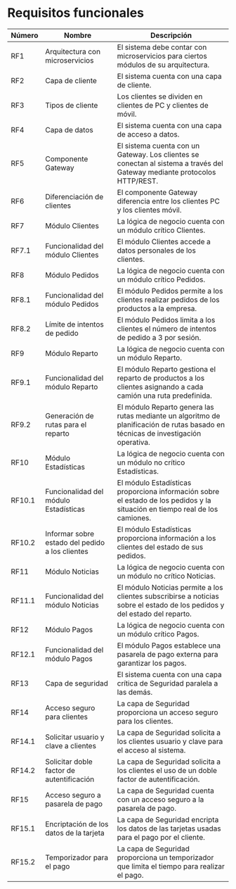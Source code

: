 # Requisitos funcionales

| Número | Nombre                                          | Descripción                                                                                                                       |
| ------ | ----------------------------------------------- | --------------------------------------------------------------------------------------------------------------------------------- |
| RF1    | Arquitectura con microservicios                 | El sistema debe contar con microservicios para ciertos módulos de su arquitectura.                                                |
| RF2    | Capa de cliente                                 | El sistema cuenta con una capa de cliente.                                                                                        |
| RF3    | Tipos de cliente                                | Los clientes se dividen en clientes de PC y clientes de móvil.                                                                    |
| RF4    | Capa de datos                                   | El sistema cuenta con una capa de acceso a datos.                                                                                 |
| RF5    | Componente Gateway                              | El sistema cuenta con un Gateway. Los clientes se conectan al sistema a través del Gateway mediante protocolos HTTP/REST.         |
| RF6    | Diferenciación de clientes                      | El componente Gateway diferencia entre los clientes PC y los clientes móvil.                                                      |
| RF7    | Módulo Clientes                                 | La lógica de negocio cuenta con un módulo crítico Clientes.                                                                       |
| RF7.1  | Funcionalidad del módulo Clientes               | El módulo Clientes accede a datos personales de los clientes.                                                                     |
| RF8    | Módulo Pedidos                                  | La lógica de negocio cuenta con un módulo crítico Pedidos.                                                                        |
| RF8.1  | Funcionalidad del módulo Pedidos                | El módulo Pedidos permite a los clientes realizar pedidos de los productos a la empresa.                                          |
| RF8.2  | Límite de intentos de pedido                    | El módulo Pedidos limita a los clientes el número de intentos de pedido a 3 por sesión.                                           |
| RF9    | Módulo Reparto                                  | La lógica de negocio cuenta con un módulo Reparto.                                                                                |
| RF9.1  | Funcionalidad del módulo Reparto                | El módulo Reparto gestiona el reparto de productos a los clientes asignando a cada camión una ruta predefinida.                   |
| RF9.2  | Generación de rutas para el reparto             | El módulo Reparto genera las rutas mediante un algoritmo de planificación de rutas basado en técnicas de investigación operativa. |
| RF10   | Módulo Estadísticas                             | La lógica de negocio cuenta con un módulo no crítico Estadísticas.                                                                |
| RF10.1 | Funcionalidad del módulo Estadísticas           | El módulo Estadísticas proporciona información sobre el estado de los pedidos y la situación en tiempo real de los camiones.      |
| RF10.2 | Informar sobre estado del pedido a los clientes | El módulo Estadísticas proporciona información a los clientes del estado de sus pedidos.                                          |
| RF11   | Módulo Noticias                                 | La lógica de negocio cuenta con un módulo no crítico Noticias.                                                                    |
| RF11.1 | Funcionalidad del módulo Noticias               | El módulo Noticias permite a los clientes subscribirse a noticias sobre el estado de los pedidos y del estado del reparto.        |
| RF12   | Módulo Pagos                                    | La lógica de negocio cuenta con un módulo crítico Pagos.                                                                          |
| RF12.1 | Funcionalidad del módulo Pagos                  | El módulo Pagos establece una pasarela de pago externa para garantizar los pagos.                                                 |
| RF13   | Capa de seguridad                               | El sistema cuenta con una capa crítica de Seguridad paralela a las demás.                                                         |
| RF14   | Acceso seguro para clientes                     | La capa de Seguridad proporciona un acceso seguro para los clientes.                                                              |
| RF14.1 | Solicitar usuario y clave a clientes            | La capa de Seguridad solicita a los clientes usuario y clave para el acceso al sistema.                                           |
| RF14.2 | Solicitar doble factor de autentificación       | La capa de Seguridad solicita a los clientes el uso de un doble factor de autentificación.                                        |
| RF15   | Acceso seguro a pasarela de pago                | La capa de Seguridad cuenta con un acceso seguro a la pasarela de pago.                                                           |
| RF15.1 | Encriptación de los datos de la tarjeta         | La capa de Seguridad encripta los datos de las tarjetas usadas para el pago por el cliente.                                       |
| RF15.2 | Temporizador para el pago                       | La capa de Seguridad proporciona un temporizador que limita el tiempo para realizar el pago.                                      |
